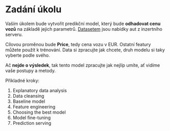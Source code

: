 # Zadání úkolu

Vaším úkolem bude vytvořit predikční model, který bude **odhadovat cenu vozů** na základě jejich parametrů.
[Datasetem](cars.csv) jsou nabídky aut z inzertního serveru.

Cílovou proměnou bude **Price**, tedy cena vozu v EUR. Ostatní featury můžete použít k trénování.
Data si zpracujte jak chcete, druh modelu si taky vyberte podle svého.

Ač **nejde o výsledek**, tak tento model zpracujte jak nejlíp umíte, ať vidíme vaše postupy a metody.


Příkladné kroky:
1. Explanatory data analysis
2. Data cleansing
3. Baseline model
4. Feature engineering
5. Choosing the best model
6. Model fine-tuning
7. Prediction serving

